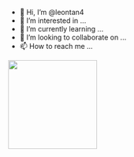 - 👋 Hi, I’m @leontan4
- 👀 I’m interested in ...
- 🌱 I’m currently learning ...
- 💞️ I’m looking to collaborate on ...
- 📫 How to reach me ...

<img height="180em" src="https://github-readme-stats.vercel.app/api?username=leontan4&show_icons=true&hide_border=true&&count_private=true&include_all_commits=true" />

<!---
leontan4/leontan4 is a ✨ special ✨ repository because its `README.md` (this file) appears on your GitHub profile.
You can click the Preview link to take a look at your changes.
--->
